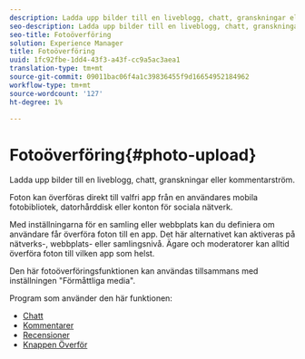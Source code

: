 ```yaml
---
description: Ladda upp bilder till en liveblogg, chatt, granskningar eller kommentarström.
seo-description: Ladda upp bilder till en liveblogg, chatt, granskningar eller kommentarström.
seo-title: Fotoöverföring
solution: Experience Manager
title: Fotoöverföring
uuid: 1fc92fbe-1dd4-43f3-a43f-cc9a5ac3aea1
translation-type: tm+mt
source-git-commit: 09011bac06f4a1c39836455f9d16654952184962
workflow-type: tm+mt
source-wordcount: '127'
ht-degree: 1%

---
```



# Fotoöverföring{#photo-upload}

Ladda upp bilder till en liveblogg, chatt, granskningar eller kommentarström.

Foton kan överföras direkt till valfri app från en användares mobila fotobibliotek, datorhårddisk eller konton för sociala nätverk.

Med inställningarna för en samling eller webbplats kan du definiera om användare får överföra foton till en app. Det här alternativet kan aktiveras på nätverks-, webbplats- eller samlingsnivå. Ägare och moderatorer kan alltid överföra foton till vilken app som helst.

Den här fotoöverföringsfunktionen kan användas tillsammans med inställningen &quot;Förmåttliga media&quot;.

Program som använder den här funktionen:

* [Chatt](/help/using/c-about-apps/c-chat-app/c-chat-app.md#c_chat_app)
* [Kommentarer](/help/using/c-about-apps/c-comments/c-comments.md)
* [Recensioner](/help/using/c-about-apps/c-reviews-app/c-reviews-app.md#c_reviews_app)
* [Knappen Överför](/help/using/c-about-apps/c-upload-button-app/c-upload-button-app.md#c_upload_button_app)

